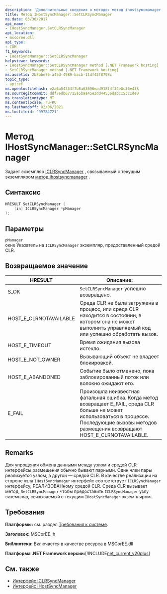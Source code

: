 ```yaml
---
description: 'Дополнительные сведения о методе: метод ihostsyncmanager:: Сетклрсинкманажер'
title: Метод IHostSyncManager::SetCLRSyncManager
ms.date: 03/30/2017
api_name:
- IHostSyncManager.SetCLRSyncManager
api_location:
- mscoree.dll
api_type:
- COM
f1_keywords:
- IHostSyncManager::SetCLRSyncManager
helpviewer_keywords:
- IHostSyncManager::SetCLRSyncManager method [.NET Framework hosting]
- SetCLRSyncManager method [.NET Framework hosting]
ms.assetid: 2b8bbe76-a45d-4989-bacb-11df42f8798c
topic_type:
- apiref
ms.openlocfilehash: e2a6a54334f7b8a63696ead918f4f34e0c36e438
ms.sourcegitcommit: ddf7edb67715a5b9a45e3dd44536dabc153c1de0
ms.translationtype: MT
ms.contentlocale: ru-RU
ms.lasthandoff: 02/06/2021
ms.locfileid: "99784721"
---
```

# <a name="ihostsyncmanagersetclrsyncmanager-method"></a>Метод IHostSyncManager::SetCLRSyncManager

Задает экземпляр [ICLRSyncManager](iclrsyncmanager-interface.md) , связываемый с текущим экземпляром [метод ihostsyncmanager](ihostsyncmanager-interface.md) .  
  
## <a name="syntax"></a>Синтаксис  
  
```cpp  
HRESULT SetCLRSyncManager (  
    [in] ICLRSyncManager *pManager  
);  
```  
  
## <a name="parameters"></a>Параметры  

 `pManager`  
 окне Указатель на `ICLRSyncManager` экземпляр, предоставленный средой CLR.  
  
## <a name="return-value"></a>Возвращаемое значение  
  
|HRESULT|Описание:|  
|-------------|-----------------|  
|S_OK|`SetCLRSyncManager` успешно возвращено.|  
|HOST_E_CLRNOTAVAILABLE|Среда CLR не была загружена в процесс, или среда CLR находится в состоянии, в котором она не может выполнить управляемый код или успешно обработать вызов.|  
|HOST_E_TIMEOUT|Время ожидания вызова истекло.|  
|HOST_E_NOT_OWNER|Вызывающий объект не владеет блокировкой.|  
|HOST_E_ABANDONED|Событие было отменено, пока заблокированный поток или волокно ожидают его.|  
|E_FAIL|Произошла неизвестная фатальная ошибка. Когда метод возвращает E_FAIL, среда CLR больше не может использоваться в процессе. Последующие вызовы методов размещения возвращают HOST_E_CLRNOTAVAILABLE.|  
  
## <a name="remarks"></a>Remarks  

 Для упрощения обмена данными между узлом и средой CLR интерфейсы размещения обычно бывают парными. Один член пары реализуется узлом, а другой — средой CLR. В качестве реализации на стороне узла `IHostSyncManager` интерфейс соответствует `ICLRSyncManager` интерфейсу, РЕАЛИЗОВАНному средой CLR. Среда CLR вызывает метод, `SetCLRSyncManager` чтобы предоставить `ICLRSyncManager` узлу экземпляр, связываемый с текущим `IHostSyncManager` экземпляром.  
  
## <a name="requirements"></a>Требования  

 **Платформы:** см. раздел [Требования к системе](../../get-started/system-requirements.md).  
  
 **Заголовок:** MSCorEE. h  
  
 **Библиотека:** Включается в качестве ресурса в MSCorEE.dll  
  
 **Платформа .NET Framework версии:**[!INCLUDE[net_current_v20plus](../../../../includes/net-current-v20plus-md.md)]  
  
## <a name="see-also"></a>См. также

- [Интерфейс ICLRSyncManager](iclrsyncmanager-interface.md)
- [Интерфейс IHostSyncManager](ihostsyncmanager-interface.md)
